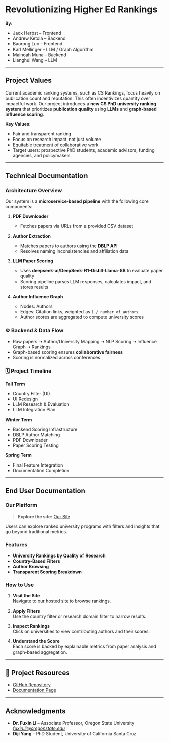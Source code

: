 # Revolutionizing Higher Ed Rankings

**By:**  
- Jack Herbst – Frontend  
- Andrew Ketola – Backend  
- Baorong Luo – Frontend  
- Karl Mellinger – LLM / Graph Algorithm  
- Mainoah Muna – Backend  
- Lianghui Wang – LLM  

---

## Project Values

Current academic ranking systems, such as CS Rankings, focus heavily on publication count and reputation. This often incentivizes quantity over impactful work. Our project introduces a **new CS PhD university ranking system** that prioritizes **publication quality** using **LLMs** and **graph-based influence scoring**.  

**Key Values:**  
- Fair and transparent ranking  
- Focus on research impact, not just volume  
- Equitable treatment of collaborative work  
- Target users: prospective PhD students, academic advisors, funding agencies, and policymakers  

---

## Technical Documentation

### Architecture Overview

Our system is a **microservice-based pipeline** with the following core components:

1. **PDF Downloader**  
   - Fetches papers via URLs from a provided CSV dataset

2. **Author Extraction**  
   - Matches papers to authors using the **DBLP API**  
   - Resolves naming inconsistencies and affiliation data

3. **LLM Paper Scoring**  
   - Uses **deepseek-ai/DeepSeek-R1-Distill-Llama-8B** to evaluate paper quality  
   - Scoring pipeline parses LLM responses, calculates impact, and stores results

4. **Author Influence Graph**  
   - Nodes: Authors  
   - Edges: Citation links, weighted as `1 / number_of_authors`  
   - Author scores are aggregated to compute university scores  

### ⚙️ Backend & Data Flow

- Raw papers ➝ Author/University Mapping ➝ NLP Scoring ➝ Influence Graph ➝ Rankings
- Graph-based scoring ensures **collaborative fairness**
- Scoring is normalized across conferences

### 🗓️ Project Timeline

**Fall Term**
- Country Filter (UI)  
- UI Redesign  
- LLM Research & Evaluation  
- LLM Integration Plan  

**Winter Term**
- Backend Scoring Infrastructure  
- DBLP Author Matching  
- PDF Downloader  
- Paper Scoring Testing  

**Spring Term**
- Final Feature Integration  
- Documentation Completion  

---

## End User Documentation

### Our Platform

> **Explore the site:** [Our Site](https://ubiquitous-semifreddo-8c7dd9.netlify.app/)

Users can explore ranked university programs with filters and insights that go beyond traditional metrics.

### Features

- **University Rankings by Quality of Research**  
- **Country-Based Filters**  
- **Author Browsing**  
- **Transparent Scoring Breakdown**

### How to Use

1. **Visit the Site**  
   Navigate to our hosted site to browse rankings.

2. **Apply Filters**  
   Use the country filter or research domain filter to narrow results.

3. **Inspect Rankings**  
   Click on universities to view contributing authors and their scores.

4. **Understand the Score**  
   Each score is backed by explainable metrics from paper analysis and graph-based aggregation.

---

## 📂 Project Resources

- [GitHub Repository](https://github.com/Lianghui818/revolutionizing-higher-ed-rankings)
- [Documentation Page](https://github.com/Lianghui818/revolutionizing-higher-ed-rankings/blob/main/README.md)

---

## Acknowledgments

- **Dr. Fuxin Li** – Associate Professor, Oregon State University  
  *fuxin.li@oregonstate.edu*  
- **Diji Yang** – PhD Student, University of California Santa Cruz  
